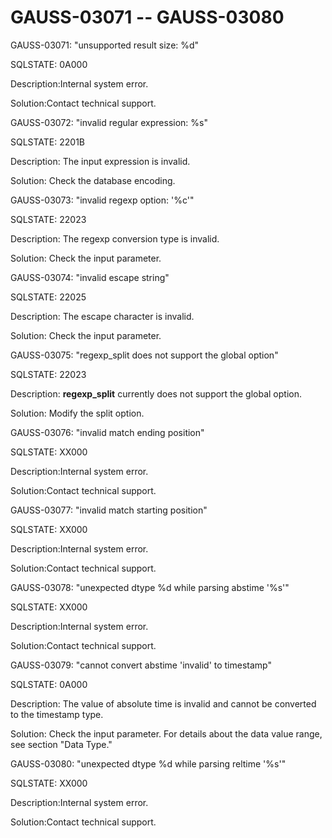 # GAUSS-03071 -- GAUSS-03080<a name="EN-US_TOPIC_0302072896"></a>

GAUSS-03071: "unsupported result size: %d"

SQLSTATE: 0A000

Description:Internal system error.

Solution:Contact technical support.

GAUSS-03072: "invalid regular expression: %s"

SQLSTATE: 2201B

Description: The input expression is invalid.

Solution: Check the database encoding.

GAUSS-03073: "invalid regexp option: '%c'"

SQLSTATE: 22023

Description: The regexp conversion type is invalid.

Solution: Check the input parameter.

GAUSS-03074: "invalid escape string"

SQLSTATE: 22025

Description: The escape character is invalid.

Solution: Check the input parameter.

GAUSS-03075: "regexp\_split does not support the global option"

SQLSTATE: 22023

Description:  **regexp\_split**  currently does not support the global option.

Solution: Modify the split option.

GAUSS-03076: "invalid match ending position"

SQLSTATE: XX000

Description:Internal system error.

Solution:Contact technical support.

GAUSS-03077: "invalid match starting position"

SQLSTATE: XX000

Description:Internal system error.

Solution:Contact technical support.

GAUSS-03078: "unexpected dtype %d while parsing abstime '%s'"

SQLSTATE: XX000

Description:Internal system error.

Solution:Contact technical support.

GAUSS-03079: "cannot convert abstime 'invalid' to timestamp"

SQLSTATE: 0A000

Description: The value of absolute time is invalid and cannot be converted to the timestamp type.

Solution: Check the input parameter. For details about the data value range, see section "Data Type."

GAUSS-03080: "unexpected dtype %d while parsing reltime '%s'"

SQLSTATE: XX000

Description:Internal system error.

Solution:Contact technical support.

